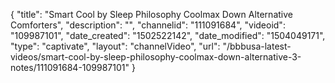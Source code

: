 {
    "title": "Smart Cool by Sleep Philosophy Coolmax Down Alternative Comforters",
    "description": "",
    "channelid": "111091684",
    "videoid": "109987101",
    "date_created": "1502522142",
    "date_modified": "1504049171",
    "type": "captivate",
    "layout": "channelVideo",
    "url": "\/bbbusa-latest-videos\/smart-cool-by-sleep-philosophy-coolmax-down-alternative-3-notes\/111091684-109987101"
}